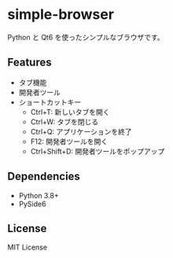 # simple-browser

Python と Qt6 を使ったシンプルなブラウザです。

## Features

- タブ機能
- 開発者ツール
- ショートカットキー
  - Ctrl+T: 新しいタブを開く
  - Ctrl+W: タブを閉じる
  - Ctrl+Q: アプリケーションを終了
  - F12: 開発者ツールを開く
  - Ctrl+Shift+D: 開発者ツールをポップアップ

## Dependencies

- Python 3.8+
- PySide6

## License

MIT License
